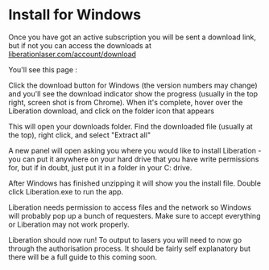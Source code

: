 # Install for Windows

Once you have got an active subscription you will be sent a download link, but if not you can access the downloads at [liberationlaser.com/account/download](https://liberationlaser.com/account/download)

You'll see this page :



Click the download button for Windows (the version numbers may change) and you'll see the download indicator show the progress (usually in the top right, screen shot is from Chrome). When it's complete, hover over the Liberation download, and click on the folder icon that appears

This will open your downloads folder. Find the downloaded file (usually at the top), right click, and select "Extract all"&#x20;

A new panel will open asking you where you would like to install Liberation - you can put it anywhere on your hard drive that you have write permissions for, but if in doubt, just put it in a folder in your C: drive.

After Windows has finished unzipping it will show you the install file. Double click Liberation.exe to run the app.

Liberation needs permission to access files and the network so Windows will probably pop up a bunch of requesters. Make sure to accept everything or Liberation may not work properly.

Liberation should now run! To output to lasers you will need to now go through the authorisation process. It should be fairly self explanatory but there will be a full guide to this coming soon.
